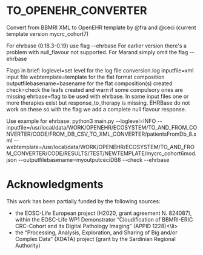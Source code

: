 # TO_OPENEHR_CONVERTER
Convert from BBMRI XML to OpenEHR template by @fra and @ceci
(current template version mycrc_cohort7)

For ehrbase (0.18.3-0.19) use flag --ehrbase
For earlier version there's a problem with null_flavour not supported.
For Marand simply omit the flag --ehrbase

Flags in brief:
loglevel=set level for the log file conversion.log
inputfile=xml input file
webtemplate=template for the flat format composition
outputfilebasename=basename for the flat composition(s) created
check=check the leafs created and warn if some compulsory ones are missing
ehrbase=flag to be used with ehrbase. In some input files one or more therapies exist but response_to_therapy is missing. EHRBase do not work on these so with the flag we add a complete null flavour response.

Use example for ehrbase:
python3 main.py --loglevel=INFO --inputfile=/usr/local/data/WORK/OPENEHR/ECOSYSTEM/TO_AND_FROM_CONVERTER/CODE/FROM_DB_CSV_TO_XML_CONVERTER/patientsFromDb_8.xml --webtemplate=/usr/local/data/WORK/OPENEHR/ECOSYSTEM/TO_AND_FROM_CONVERTER/CODE/RESULTS/TEST/NEWTEMPLATE/mycrc_cohort6mod.json --outputfilebasename=myoutputceciDB8 --check --ehrbase 

# Acknowledgments
This work has been partially funded by the following sources:
<ul>
<li> the EOSC-Life European project (H2020, grant agreement N. 824087), within the EOSC-Life WP1 Demonstrator “Cloudification of BBMRI-ERIC CRC-Cohort and its Digital Pathology Imaging” (APPID 1228)<\li>
<li> the “Processing, Analysis, Exploration, and Sharing of Big and/or Complex Data” (XDATA) project (grant by the Sardinian Regional Authority)</li>
</ul>
